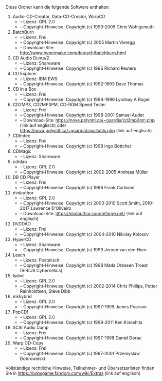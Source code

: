 ﻿Diese Ordner kann die folgende Software enthalten:

1. Audio-CD-Creator, Data-CD-Creator, WarpCD
   - – Lizenz: GPL 2.0
   - – Copyright-Hinweise: Copyright (c) 1999-2005 Chris Wohlgemuth
2. BatchBurn
   - – Lizenz: Frei
   - – Copyright-Hinweise: Copyright (c) 2005 Martin Vieregg
   - – Download-Site: http://www.hypermake.com/deutsch/batchburn.html
3. CD Audio Dump/2
   - – Lizenz: Shareware
   - – Copyright-Hinweise: Copyright (c) 1996 Richard Reuters
4. CD Explorer
   - – Lizenz: IBM EWS
   - – Copyright-Hinweise: Copyright (c) 1992-1993 Dave Thomas
5. CD in a Box
   - – Lizenz: Frei
   - – Copyright-Hinweise: Copyright (c) 1994-1996 Lyndsay A Roger
6. CD2MP3, CD2MP3PM, CD-ROM Speed Tester
   - – Lizenz: Frei
   - – Copyright-Hinweise: Copyright (c) 1998-2001 Samuel Audet
   - – Download-Site: https://nova.polymtl.ca/~guardia/cd2mp3pm.php (link auf englisch) oder https://nova.polymtl.ca/~guardia/smallutils.php (link auf englisch)
7. CDIndex
   - – Lizenz: Frei
   - – Copyright-Hinweise: Copyright (c) 1998 Ingo Böttcher
8. CDMagic
   - – Lizenz: Shareware
9. cdrdao
   - – Lizenz: GPL 2.0
   - – Copyright-Hinweise: Copyright (c) 2002-2005 Andreas Müller
10. DB CD Player
    - – Lizenz: Frei
    - – Copyright-Hinweise: Copyright (c) 1996 Frank Carlsson
11. dvdauthor
    - – Lizenz: GPL 2.0
    - – Copyright-Hinweise: Copyright (c) 2003-2010 Scott Smith, 2010-2017 Lawrence D'Oliveiro
    - – Download-Site: https://dvdauthor.sourceforge.net/ (link auf englisch)
12. DVDDAO
    - – Lizenz: Frei
    - – Copyright-Hinweise: Copyright (c) 2004-2010 Nikolay Kolosov
13. HyperCD
    - – Lizenz: Shareware
    - – Copyright-Hinweise: Copyright (c) 1999 Jeroen van den Horn
14. Leech
    - – Lizenz: Postalisch
    - – Copyright-Hinweise: Copyright (c) 1998 Mads Orbesen Troest (SIRIUS Cybernetics)
15. lsdvd
    - – Lizenz: GPL 2.0
    - – Copyright-Hinweise: Copyright (c) 2002-2014 Chris Phillips, Petter Reinholdtsen, Steve Dibb
16. mkhybrid 
    - – Lizenz: GPL 2.0
    - – Copyright-Hinweise: Copyright (c) 1997-1999 James Pearson
17. PopCD!
    - – Lizenz: GPL 2.0
    - – Copyright-Hinweise: Copyright (c) 1999-2011 Ken Kinoshita
18. SCSI Audio Dump
    - – Lizenz: Frei
    - – Copyright-Hinweise: Copyright (c) 1997-1998 Daniel Dorau
19. Warp CD-Copy
    - – Lizenz: Frei
    - – Copyright-Hinweise: Copyright (c) 1997-2001 Przemysław Dobrowolski

Vollständige rechtliche Hinweise, Teilnehmer- und Übersetzerlisten finden Sie in https://bobsgame.fandom.com/wiki/Extras (link auf englisch)
